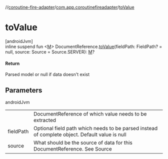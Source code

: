 //[coroutine-fire-adapter](../../index.md)/[com.app.coroutinefireadapter](index.md)/[toValue](to-value.md)

# toValue

[androidJvm]\
inline suspend fun <[M](to-value.md)> DocumentReference.[toValue](to-value.md)(fieldPath: FieldPath? = null, source: Source = Source.SERVER): [M](to-value.md)?

#### Return

Parsed model or null if data doesn't exist

## Parameters

androidJvm

| | |
|---|---|
| <receiver> | DocumentReference of which value needs to be extracted |
| fieldPath | Optional field path which needs to be parsed instead of complete object. Default value is null |
| source | What should be the source of data for this DocumentReference. See Source |
